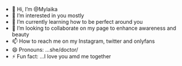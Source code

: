 - 👋 Hi, I’m @Mylaika
- 👀 I’m interested in you mostly
- 🌱 I’m currently learning how to be perfect around you
- 💞️ I’m looking to collaborate on my page to enhance awareness and beauty 
- 📫 How to reach me on my Instagram, twitter and onlyfans 
- 😄 Pronouns: ...she/doctor/
- ⚡ Fun fact: ...I love you amd me together

<!---
Mylaika/Mylaika is a ✨ special ✨ repository because its `README.md` (this file) appears on your GitHub profile.
You can click the Preview link to take a look at your changes.
--->
